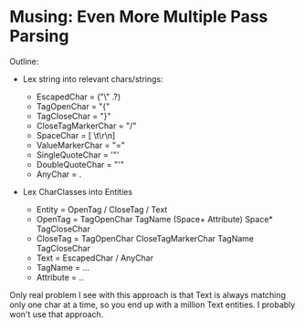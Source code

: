 Musing: Even More Multiple Pass Parsing
=======================================

Outline:
- Lex string into relevant chars/strings:
	- EscapedChar = ("\\" .?)
	- TagOpenChar = "{"
	- TagCloseChar = "}"
	- CloseTagMarkerChar = "/"
	- SpaceChar = [ \t\r\n]
	- ValueMarkerChar = "="
	- SingleQuoteChar = '"'
	- DoubleQuoteChar = "'"
	- AnyChar = .

- Lex CharClasses into Entities
	- Entity = OpenTag / CloseTag / Text
	- OpenTag = TagOpenChar TagName (Space+ Attribute) Space* TagCloseChar
	- CloseTag = TagOpenChar CloseTagMarkerChar TagName TagCloseChar
	- Text = EscapedChar / AnyChar
	- TagName = ...
	- Attribute = ..

Only real problem I see with this approach is that Text is always matching only one char at a time, so you end up with a million Text entities.  I probably won't use that approach.
